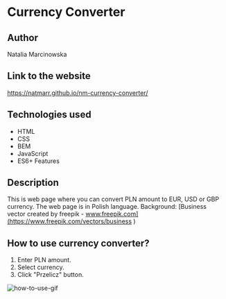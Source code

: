 # Currency Converter
## Author
Natalia Marcinowska

## Link to the website
https://natmarr.github.io/nm-currency-converter/

## Technologies used
- HTML
- CSS
- BEM
- JavaScript
- ES6+ Features

## Description
This is web page where you can convert PLN amount to EUR, USD or GBP currency. The web page is in Polish language. 
Background: [Business vector created by freepik -
                www.freepik.com](https://www.freepik.com/vectors/business )

## How to use currency converter?
1. Enter PLN amount.
2. Select currency.
3. Click "Przelicz" button.

![how-to-use-gif](https://s10.gifyu.com/images/currency-converter.gif)